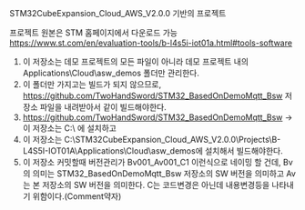 STM32CubeExpansion_Cloud_AWS_V2.0.0 기반의 프로젝트

프로젝트 원본은 STM 홈페이지에서 다운로드 가능 https://www.st.com/en/evaluation-tools/b-l4s5i-iot01a.html#tools-software

1. 이 저장소는 데모 프로젝트의 모든 파일이 아니라 데모 프로젝트 내의 Applications\Cloud\asw_demos 폴더만 관리한다.
2. 이 폴더만 가지고는 빌드가 되지 않으므로, https://github.com/TwoHandSword/STM32_BasedOnDemoMqtt_Bsw 저장소 파일을 내려받아서 같이 빌드해야한다.
3. https://github.com/TwoHandSword/STM32_BasedOnDemoMqtt_Bsw -> 이 저장소는 C:\ 에 설치하고
4. 이 저장소는 C:\STM32CubeExpansion_Cloud_AWS_V2.0.0\Projects\B-L4S5I-IOT01A\Applications\Cloud\asw_demos에 설치해서 빌드해야한다.
5. 이 저장소 커밋할때 버전관리가 Bv001_Av001_C1 이런식으로 네이밍 할 건데,  Bv의 의미는 STM32_BasedOnDemoMqtt_Bsw 저장소의 SW 버전을 의미하고
    Av는 본 저장소의 SW 버전을 의미한다.  C는 코드변경은 아닌데 내용변경등을 나타내기 위함이다.(Comment약자)
